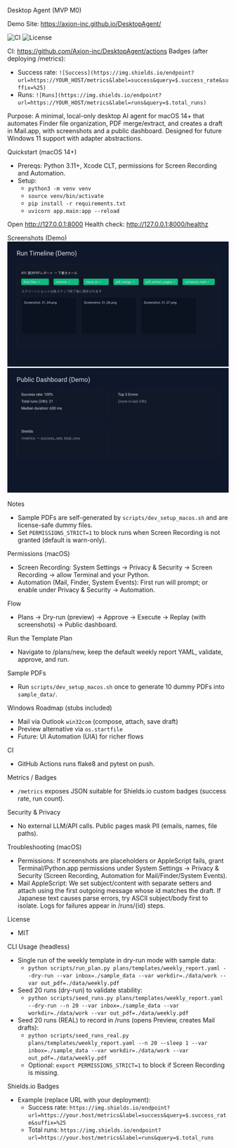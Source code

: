 Desktop Agent (MVP M0)

Demo Site: https://axion-inc.github.io/DesktopAgent/

![CI](https://github.com/Axion-inc/DesktopAgent/actions/workflows/ci.yml/badge.svg)
![License](https://img.shields.io/badge/license-MIT-green.svg)

CI: https://github.com/Axion-inc/DesktopAgent/actions
Badges (after deploying /metrics):
- Success rate: `![Success](https://img.shields.io/endpoint?url=https://YOUR_HOST/metrics&label=success&query=$.success_rate&suffix=%25)`
- Runs: `![Runs](https://img.shields.io/endpoint?url=https://YOUR_HOST/metrics&label=runs&query=$.total_runs)`

Purpose: A minimal, local-only desktop AI agent for macOS 14+ that automates Finder file organization, PDF merge/extract, and creates a draft in Mail.app, with screenshots and a public dashboard. Designed for future Windows 11 support with adapter abstractions.

Quickstart (macOS 14+)
- Prereqs: Python 3.11+, Xcode CLT, permissions for Screen Recording and Automation.
- Setup:
  - `python3 -m venv venv`
  - `source venv/bin/activate`
  - `pip install -r requirements.txt`
  - `uvicorn app.main:app --reload`

Open http://127.0.0.1:8000
Health check: http://127.0.0.1:8000/healthz

Screenshots (Demo)
![Run Timeline](docs/assets/runs_timeline.svg)
![Public Dashboard](docs/assets/dashboard.svg)

Notes
- Sample PDFs are self-generated by `scripts/dev_setup_macos.sh` and are license-safe dummy files.
- Set `PERMISSIONS_STRICT=1` to block runs when Screen Recording is not granted (default is warn-only).

Permissions (macOS)
- Screen Recording: System Settings → Privacy & Security → Screen Recording → allow Terminal and your Python.
- Automation (Mail, Finder, System Events): First run will prompt; or enable under Privacy & Security → Automation.

Flow
- Plans → Dry-run (preview) → Approve → Execute → Replay (with screenshots) → Public dashboard.

Run the Template Plan
- Navigate to /plans/new, keep the default weekly report YAML, validate, approve, and run.

Sample PDFs
- Run `scripts/dev_setup_macos.sh` once to generate 10 dummy PDFs into `sample_data/`.

Windows Roadmap (stubs included)
- Mail via Outlook `win32com` (compose, attach, save draft)
- Preview alternative via `os.startfile`
- Future: UI Automation (UIA) for richer flows

CI
- GitHub Actions runs flake8 and pytest on push.

Metrics / Badges
- `/metrics` exposes JSON suitable for Shields.io custom badges (success rate, run count).

Security & Privacy
- No external LLM/API calls. Public pages mask PII (emails, names, file paths).

Troubleshooting (macOS)
- Permissions: If screenshots are placeholders or AppleScript fails, grant Terminal/Python.app permissions under System Settings → Privacy & Security (Screen Recording, Automation for Mail/Finder/System Events).
- Mail AppleScript: We set subject/content with separate setters and attach using the first outgoing message whose id matches the draft. If Japanese text causes parse errors, try ASCII subject/body first to isolate. Logs for failures appear in /runs/{id} steps.

License
- MIT

CLI Usage (headless)
- Single run of the weekly template in dry-run mode with sample data:
  - `python scripts/run_plan.py plans/templates/weekly_report.yaml --dry-run --var inbox=./sample_data --var workdir=./data/work --var out_pdf=./data/weekly.pdf`
- Seed 20 runs (dry-run) to validate stability:
  - `python scripts/seed_runs.py plans/templates/weekly_report.yaml --dry-run --n 20 --var inbox=./sample_data --var workdir=./data/work --var out_pdf=./data/weekly.pdf`
- Seed 20 runs (REAL) to record in /runs (opens Preview, creates Mail drafts):
  - `python scripts/seed_runs_real.py plans/templates/weekly_report.yaml --n 20 --sleep 1 --var inbox=./sample_data --var workdir=./data/work --var out_pdf=./data/weekly.pdf`
  - Optional: `export PERMISSIONS_STRICT=1` to block if Screen Recording is missing.

Shields.io Badges
- Example (replace URL with your deployment):
  - Success rate: `https://img.shields.io/endpoint?url=https://your.host/metrics&label=success&query=$.success_rate&suffix=%25`
  - Total runs: `https://img.shields.io/endpoint?url=https://your.host/metrics&label=runs&query=$.total_runs`
